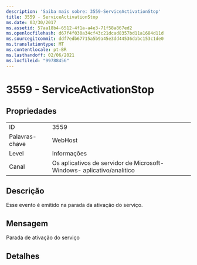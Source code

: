 ```yaml
---
description: 'Saiba mais sobre: 3559-ServiceActivationStop'
title: 3559 - ServiceActivationStop
ms.date: 03/30/2017
ms.assetid: 57aa18b4-6512-4f1a-a4e3-71f58a867ed2
ms.openlocfilehash: d67f4f030a34cf43c21dcad8357bd11a1684d11d
ms.sourcegitcommit: ddf7edb67715a5b9a45e3dd44536dabc153c1de0
ms.translationtype: MT
ms.contentlocale: pt-BR
ms.lasthandoff: 02/06/2021
ms.locfileid: "99788456"
---
```

# <a name="3559---serviceactivationstop"></a>3559 - ServiceActivationStop

## <a name="properties"></a>Propriedades  
  
|||  
|-|-|  
|ID|3559|  
|Palavras-chave|WebHost|  
|Level|Informações|  
|Canal|Os aplicativos de servidor de Microsoft-Windows- aplicativo/analítico|  
  
## <a name="description"></a>Descrição  

 Esse evento é emitido na parada da ativação do serviço.  
  
## <a name="message"></a>Mensagem  

 Parada de ativação do serviço  
  
## <a name="details"></a>Detalhes
